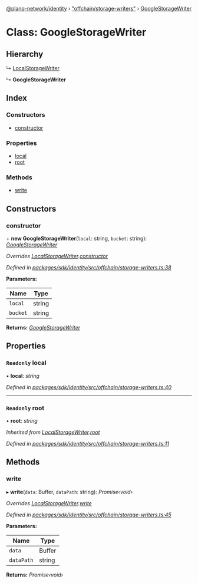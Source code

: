[@planq-network/identity](../README.md) › ["offchain/storage-writers"](../modules/_offchain_storage_writers_.md) › [GoogleStorageWriter](_offchain_storage_writers_.googlestoragewriter.md)

# Class: GoogleStorageWriter

## Hierarchy

  ↳ [LocalStorageWriter](_offchain_storage_writers_.localstoragewriter.md)

  ↳ **GoogleStorageWriter**

## Index

### Constructors

* [constructor](_offchain_storage_writers_.googlestoragewriter.md#constructor)

### Properties

* [local](_offchain_storage_writers_.googlestoragewriter.md#readonly-local)
* [root](_offchain_storage_writers_.googlestoragewriter.md#readonly-root)

### Methods

* [write](_offchain_storage_writers_.googlestoragewriter.md#write)

## Constructors

###  constructor

\+ **new GoogleStorageWriter**(`local`: string, `bucket`: string): *[GoogleStorageWriter](_offchain_storage_writers_.googlestoragewriter.md)*

*Overrides [LocalStorageWriter](_offchain_storage_writers_.localstoragewriter.md).[constructor](_offchain_storage_writers_.localstoragewriter.md#constructor)*

*Defined in [packages/sdk/identity/src/offchain/storage-writers.ts:38](https://github.com/planq-network/planq-sdk/blob/master/packages/sdk/identity/src/offchain/storage-writers.ts#L38)*

**Parameters:**

Name | Type |
------ | ------ |
`local` | string |
`bucket` | string |

**Returns:** *[GoogleStorageWriter](_offchain_storage_writers_.googlestoragewriter.md)*

## Properties

### `Readonly` local

• **local**: *string*

*Defined in [packages/sdk/identity/src/offchain/storage-writers.ts:40](https://github.com/planq-network/planq-sdk/blob/master/packages/sdk/identity/src/offchain/storage-writers.ts#L40)*

___

### `Readonly` root

• **root**: *string*

*Inherited from [LocalStorageWriter](_offchain_storage_writers_.localstoragewriter.md).[root](_offchain_storage_writers_.localstoragewriter.md#readonly-root)*

*Defined in [packages/sdk/identity/src/offchain/storage-writers.ts:11](https://github.com/planq-network/planq-sdk/blob/master/packages/sdk/identity/src/offchain/storage-writers.ts#L11)*

## Methods

###  write

▸ **write**(`data`: Buffer, `dataPath`: string): *Promise‹void›*

*Overrides [LocalStorageWriter](_offchain_storage_writers_.localstoragewriter.md).[write](_offchain_storage_writers_.localstoragewriter.md#write)*

*Defined in [packages/sdk/identity/src/offchain/storage-writers.ts:45](https://github.com/planq-network/planq-sdk/blob/master/packages/sdk/identity/src/offchain/storage-writers.ts#L45)*

**Parameters:**

Name | Type |
------ | ------ |
`data` | Buffer |
`dataPath` | string |

**Returns:** *Promise‹void›*
